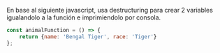 En base al siguiente javascript, usa destructuring para crear 2 variables igualandolo a la función e imprimiendolo por consola.


```js
const animalFunction = () => {
    return {name: 'Bengal Tiger', race: 'Tiger'}
};
```

